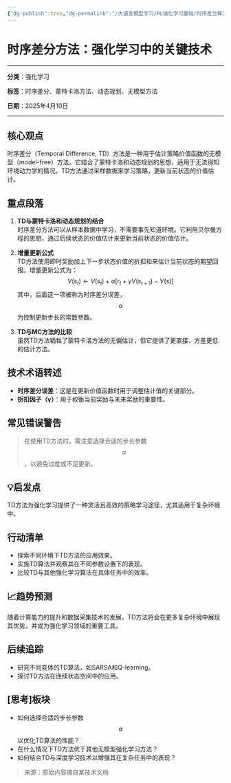 ```yaml
---
{"dg-publish":true,"dg-permalink":"/大语言模型学习/RL强化学习基础/时序差分算法","dg-home":false,"dg-description":"在此输入笔记的描述","dg-hide":false,"dg-hide-title":false,"dg-show-backlinks":true,"dg-show-local-graph":true,"dg-show-inline-title":true,"dg-pinned":false,"dg-passphrase":"在此输入访问密码","dg-enable-mathjax":false,"dg-enable-mermaid":false,"dg-enable-uml":false,"dg-note-icon":0,"dg-enable-dataview":false,"tags":["NLP"],"permalink":"/大语言模型学习/RL强化学习基础/时序差分算法/","dgShowBacklinks":true,"dgShowLocalGraph":true,"dgShowInlineTitle":true,"dgPassFrontmatter":true,"noteIcon":0,"created":"2025-04-11T13:34:58.629+08:00","updated":"2025-04-12T12:50:48.118+08:00"}
---
```




# 时序差分方法：强化学习中的关键技术
---

**分类**：强化学习

**标签**：时序差分、蒙特卡洛方法、动态规划、无模型方法

**日期**：2025年4月10日

---

## 核心观点
时序差分（Temporal Difference, TD）方法是一种用于估计策略价值函数的无模型（model-free）方法。它结合了蒙特卡洛和动态规划的思想，适用于无法得知环境动力学的情况。TD方法通过采样数据来学习策略，更新当前状态的价值估计。


## 重点段落
1. **TD与蒙特卡洛和动态规划的结合**  
   时序差分方法可以从样本数据中学习，不需要事先知道环境。它利用贝尔曼方程的思想，通过后续状态的价值估计来更新当前状态的价值估计。

2. **增量更新公式**  
   TD方法使用即时奖励加上下一步状态价值的折扣和来估计当前状态的期望回报。增量更新公式为：
   $$
   V(s_t) \leftarrow V(s_t) + \alpha [r_t + \gamma V(s_{t+1}) - V(s)]
   $$
   其中，后面这一项被称为时序差分误差，$$\alpha$$为控制更新步长的常数参数。

3. **TD与MC方法的比较**  
   虽然TD方法牺牲了蒙特卡洛方法的无偏估计，但它提供了更直接、方差更低的估计方法。


## 技术术语转述
- **时序差分误差**：这是在更新价值函数时用于调整估计值的关键部分。
- **折扣因子（γ）**：用于权衡当前奖励与未来奖励的重要性。


## 常见错误警告
> 在使用TD方法时，需注意选择合适的步长参数$$\alpha$$，以避免过度或不足更新。


## 💡启发点
TD方法为强化学习提供了一种灵活且高效的策略学习途径，尤其适用于复杂环境中。


## 行动清单
- 探索不同环境下TD方法的应用效果。
- 实施TD算法并观察其在不同参数设置下的表现。
- 比较TD与其他强化学习算法在具体任务中的效率。


## 📈趋势预测
随着计算能力的提升和数据采集技术的发展，TD方法将会在更多复杂环境中展现其优势，并成为强化学习领域的重要工具。


## 后续追踪
- 研究不同变体的TD算法，如SARSA和Q-learning。
- 探讨TD方法在连续状态空间中的应用。


## [思考]板块
- 如何选择合适的步长参数$$\alpha$$以优化TD算法的性能？
- 在什么情况下TD方法优于其他无模型强化学习方法？
- 如何结合TD与深度学习技术以增强其在复杂任务中的表现？

> 来源：原始内容摘自某技术文档
